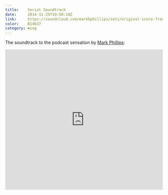 ```yaml
---
title:    Serial Soundtrack
date:     2014-11-25T19:50:18Z
link:     https://soundcloud.com/markhphillips/sets/original-score-from-serial-mark-h-phillips
color:    B14637
category: ❤ing
---
```


The soundtrack to the podcast sensation by [Mark Phillips](http://markhenryphillips.com/):

<div class="embed rich soundcloud" data-aspect-ratio="1">
    <iframe width="100%" height="450" scrolling="no" frameborder="no" src="https://w.soundcloud.com/player/?url=http%3A%2F%2Fapi.soundcloud.com%2Fplaylists%2F59222356&amp;show_artwork=true&amp;visual=true&amp;hide_related=true&amp;color=B14637&amp;show_user=true&amp;show_comments=false&amp;show_reposts=false&amp;auto_play=false">Find it on <a href="https://soundcloud.com/markhphillips/sets/original-score-from-serial-mark-h-phillips">SoundCloud</a>.</iframe>
</div>

